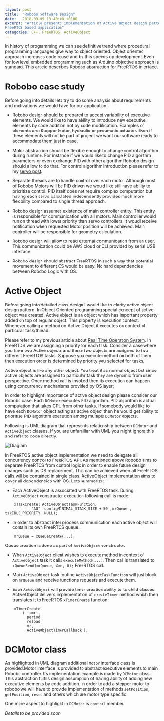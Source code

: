 ```yaml
---
layout: post
title:  "Robobo Software Design"
date:   2018-03-09 13:40:00 +0100
excerpt: "Article presents implementation of Active Object design pattern for
FreeRTOS based application"
categories: C++, FreeRTOS, ActiveObject
---
```

In history of programming we can see definitive trend where procedural
programming languages give way to object oriented. Object oriented approach
increases code reuse and by this speeds up development.  Even for low level
embedded programming such as Arduino objective approach is standard. This
article describes Robobo abstraction for FreeRTOS interface.


# Robobo case study
Before going into details lets try to do some analysis about requirements and
motivations we would have for our application. 

- Robobo design should be prepared to accept variability of executive elements. 
  We would like to have ability to introduce new executive elements by
code addition not by code modification. Examples of elements are: Stepper
Motor, hydraulic or pneumatic actuator. Even if these elements will not be part
of project we want our software ready to accommodate them just in case. 

- Motor abstraction should be flexible enough to change control algorithm
  during runtime. For instance if we would like to change PID algorithm
parameters or even exchange PID with other algorithm Robobo design should allow
to do that. For control algorithm introduction please refer to my [servo post](
https://leszek-wojcik.github.io/robobo/arduino/servo/encoder/pololu/hbridge/pid/2017/12/29/servo.html).

- Separate threads are to handle control over each motor. Although most of
  Robobo Motors will be PID driven we would like still have ability to
prioritize control. PID itself does not require complex computation but having
each servo calculated independently provides much more flexibility compared to
single thread approach.

- Robobo design assumes existence of main controller entity. This entity is
  responsible for communication with all motors. Main controller would run on
thread with lower priority than servo controllers. It woudl receive
notification when requested Motor position will be achieved. Main controller
will be responsible for geometry calculation. 

- Robobo design will allow to read external communication from an user. 
  This communication could be AWS cloud or CLI provided by serial USB interface.

- Robobo design should abstract FreeRTOS in such a way that potential movement
  to different OS would be easy. No hard dependencies between Robobo Logic with
OS.

# Active Object

Before going into detailed class design I would like to clarify active object
design pattern. In Object Oriented programming special concept of active object
was created. Active object is an object which has important property added on
top of regular object. This property is execution context. Whenever calling a
method on Active Object it executes on context of particular task/thread. 

Please refer to my previous article about [Real Time Operation
System](https://leszek-wojcik.github.io/robobo/rtos/2018/01/21/rtos.html). In
FreeRTOS we are assigning a priority for each task. Consider a case where you
have two Active objects and these two objects are assigned to two different
FreeRTOS tasks. Suppose you execute method on both of them
then execution order is determined by priority you selected for tasks.

Active object is like any other object. You treat it as normal object but
since active objects are assigned to particular task they are dynamic from user
perspective. Once method call is invoked then its execution can happen using
concurrency mechanisms provided by OS layer;

In order to highlight importance of active object design please consider our
Robobo case. Each `DCMotor` executes PID algorithm. PID algorithm is actual
computation that takes CPU from other tasks. If somebody would like to have
each `DCMotor` object acting as active object then he would get ability to
prioritize PID algorithm execution among multiple `DCMotor` objects.

Following is UML diagram that represents relationship between `DCMotor` and
`ActiveObject` classes. If you are unfamiliar with UML you might ignore this
and refer to code directly.

![Diagram](https://leszek-wojcik.github.io/robobo/images/DCMotor.jpg)

In FreeRTOS active object implementation we need to delegate all concurrency
control to FreeRTOS API. As mentioned above Robobo aims to separate FreeRTOS
from control logic in order to enable future design changes such as OS
replacement. This can be achieved when all FreeRTOS calls will be contained in
single class. ActiveObject implementation aims to cover all dependencies with
OS. Lets summarize:

- Each ActiveObject is associated with FreeRTOS task. During `ActiveObject`
  constructor execution following call is made:
```
    xTaskCreate( ActiveObjectTaskFunction,
            "AO", configMINIMAL_STACK_SIZE + 50 ,mrQueue , tskIDLE_PRIORITY, NULL);
```

- In order to abstract inter process communication each active object will
  contain its own FreeRTOS queue:
```
    mrQueue = xQueueCreate(...);
```
  Queue creation is done as part of `ActiveObject` constructor. 

- When `ActiveObject` client wishes to execute method in context of
  `ActiveObject` task it calls `executeMethod(...)`. Then call is translated to 
  `xQueueSend(mrQueue, &mr, 0);` FreeRTOS call.

- Main `ActiveObject` task routine `ActiveObjectTaskFunction` will just block
  on `mrQueue` and receive functions requests and execute them. 

- Each `ActiveObject` will provide timer creation ability to its child classes.
  ActiveObject delivers implementation of `createTimer` method which then
translates it to FreeRTOS `xTimerCreate` function:

```
    xTimerCreate
        ( "tmr",
          period,
          reload,
          mr,
          ActiveObjectTimerCallback );
```

# DCMotor class
As highlighted in UML diagram additional `Motor` interface class is
provided.Motor interface is provided to abstract executive elements to main
Robobo controller. Its implementation example is made by `DCMotor` class. This
abstraction fulfils design assumption of having ability of adding new executive
elements by code addition. In order to add a stepper motor to robobo we will
have to provide implementation of methods `setPosition`, `getPosition`, `reset`
and others which are motor type specific.

One more aspect to highlight in `DCMotor` is `control` member. 

*Details to be provided soon*

